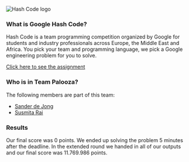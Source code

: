 ![Hash Code logo](https://storage.googleapis.com/gweb-uniblog-publish-prod/images/hashcode_hero.max-1000x1000.png)

### What is Google Hash Code?
Hash Code is a team programming competition organized by Google for students and industry professionals across Europe, the Middle East and Africa. You pick your team and programming language, we pick a Google engineering problem for you to solve. 

[Click here to see the assignment](online_qualification_round_2018.pdf)

### Who is in Team Palooza?
The following members are part of this team:
- [Sander de Jong](https://github.com/sanderdejong)
- [Susmita Rai](https://github.com/SusmitaDumiRai)


### Results
Our final score was 0 points. We ended up solving the problem 5 minutes after the deadline. In the extended round we handed in all of our outputs and our final score was 11.769.986 points. 
